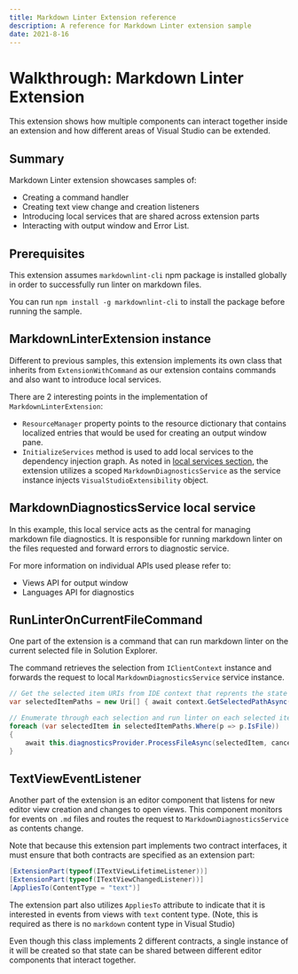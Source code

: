 ```yaml
---
title: Markdown Linter Extension reference
description: A reference for Markdown Linter extension sample
date: 2021-8-16
---
```


# Walkthrough: Markdown Linter Extension

This extension shows how multiple components can interact together inside an extension and how different areas of Visual Studio can be extended.

## Summary
Markdown Linter extension showcases samples of:

* Creating a command handler
* Creating text view change and creation listeners
* Introducing local services that are shared across extension parts
* Interacting with output window and Error List.

## Prerequisites
This extension assumes `markdownlint-cli` npm package is installed globally in order to successfully run linter on markdown files.

You can run `npm install -g markdownlint-cli` to install the package before running the sample.

## MarkdownLinterExtension instance
Different to previous samples, this extension implements its own class that inherits from `ExtensionWithCommand` as our extension contains commands and also want to introduce local services.

There are 2 interesting points in the implementation of `MarkdownLinterExtension`:

* `ResourceManager` property points to the resource dictionary that contains localized entries that would be used for creating an output window pane.
* `InitializeServices` method is used to add local services to the dependency injection graph. As noted in [local services section](../inside-the-sdk/extension-anatomy.md#local-extension-services), the extension utilizes a scoped `MarkdownDiagnosticsService` as the service instance injects `VisualStudioExtensibility` object.

## MarkdownDiagnosticsService local service
In this example, this local service acts as the central for managing markdown file diagnostics. It is responsible for running markdown linter on the files requested and forward errors to diagnostic service.

For more information on individual APIs used please refer to:

* Views API for output window
* Languages API for diagnostics

## RunLinterOnCurrentFileCommand
One part of the extension is a command that can run markdown linter on the current selected file in Solution Explorer.

The command retrieves the selection from `IClientContext` instance and forwards the request to local `MarkdownDiagnosticsService` service instance.

```csharp
// Get the selected item URIs from IDE context that reprents the state when command was executed.
var selectedItemPaths = new Uri[] { await context.GetSelectedPathAsync(cancellationToken) };

// Enumerate through each selection and run linter on each selected item.
foreach (var selectedItem in selectedItemPaths.Where(p => p.IsFile))
{
    await this.diagnosticsProvider.ProcessFileAsync(selectedItem, cancellationToken);
}
```    

## TextViewEventListener
Another part of the extension is an editor component that listens for new editor view creation and changes to open views. This component monitors for events on `.md` files and routes the request to `MarkdownDiagnosticsService` as contents change.

Note that because this extension part implements two contract interfaces, it must ensure that both contracts are specified as an extension part:

```csharp
[ExtensionPart(typeof(ITextViewLifetimeListener))]
[ExtensionPart(typeof(ITextViewChangedListener))]
[AppliesTo(ContentType = "text")]
```

The extension part also utilizes `AppliesTo` attribute to indicate that it is interested in events from views with `text` content type. (Note, this is required as there is no `markdown` content type in Visual Studio)

Even though this class implements 2 different contracts, a single instance of it will be created so that state can be shared between different editor components that interact together.